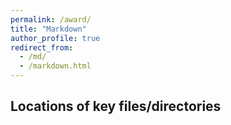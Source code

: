 ```yaml
---
permalink: /award/
title: "Markdown"
author_profile: true
redirect_from: 
  - /md/
  - /markdown.html
---
```


## Locations of key files/directories

